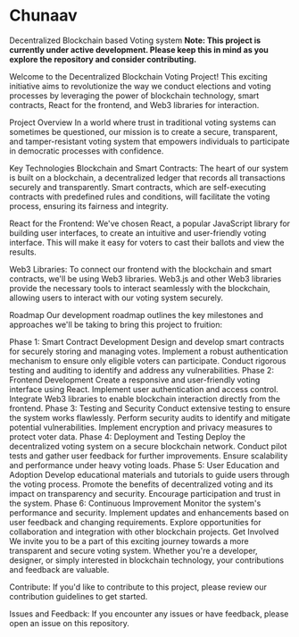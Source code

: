 # Chunaav
Decentralized Blockchain based Voting system
**Note: This project is currently under active development. Please keep this in mind as you explore the repository and consider contributing.**

Welcome to the Decentralized Blockchain Voting Project! This exciting initiative aims to revolutionize the way we conduct elections and voting processes by leveraging the power of blockchain technology, smart contracts, React for the frontend, and Web3 libraries for interaction.

Project Overview
In a world where trust in traditional voting systems can sometimes be questioned, our mission is to create a secure, transparent, and tamper-resistant voting system that empowers individuals to participate in democratic processes with confidence.

Key Technologies
Blockchain and Smart Contracts: The heart of our system is built on a blockchain, a decentralized ledger that records all transactions securely and transparently. Smart contracts, which are self-executing contracts with predefined rules and conditions, will facilitate the voting process, ensuring its fairness and integrity.

React for the Frontend: We've chosen React, a popular JavaScript library for building user interfaces, to create an intuitive and user-friendly voting interface. This will make it easy for voters to cast their ballots and view the results.

Web3 Libraries: To connect our frontend with the blockchain and smart contracts, we'll be using Web3 libraries. Web3.js and other Web3 libraries provide the necessary tools to interact seamlessly with the blockchain, allowing users to interact with our voting system securely.

Roadmap
Our development roadmap outlines the key milestones and approaches we'll be taking to bring this project to fruition:

Phase 1: Smart Contract Development
 Design and develop smart contracts for securely storing and managing votes.
 Implement a robust authentication mechanism to ensure only eligible voters can participate.
 Conduct rigorous testing and auditing to identify and address any vulnerabilities.
Phase 2: Frontend Development
 Create a responsive and user-friendly voting interface using React.
 Implement user authentication and access control.
 Integrate Web3 libraries to enable blockchain interaction directly from the frontend.
Phase 3: Testing and Security
 Conduct extensive testing to ensure the system works flawlessly.
 Perform security audits to identify and mitigate potential vulnerabilities.
 Implement encryption and privacy measures to protect voter data.
Phase 4: Deployment and Testing
 Deploy the decentralized voting system on a secure blockchain network.
 Conduct pilot tests and gather user feedback for further improvements.
 Ensure scalability and performance under heavy voting loads.
Phase 5: User Education and Adoption
 Develop educational materials and tutorials to guide users through the voting process.
 Promote the benefits of decentralized voting and its impact on transparency and security.
 Encourage participation and trust in the system.
Phase 6: Continuous Improvement
 Monitor the system's performance and security.
 Implement updates and enhancements based on user feedback and changing requirements.
 Explore opportunities for collaboration and integration with other blockchain projects.
Get Involved
We invite you to be a part of this exciting journey towards a more transparent and secure voting system. Whether you're a developer, designer, or simply interested in blockchain technology, your contributions and feedback are valuable.

Contribute: If you'd like to contribute to this project, please review our contribution guidelines to get started.

Issues and Feedback: If you encounter any issues or have feedback, please open an issue on this repository.
